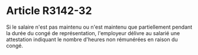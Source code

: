 # Article R3142-32

  
Si le salaire n'est pas maintenu ou n'est maintenu que partiellement pendant la durée du congé de représentation, l'employeur délivre au salarié une attestation indiquant le nombre d'heures non rémunérées en raison du congé.